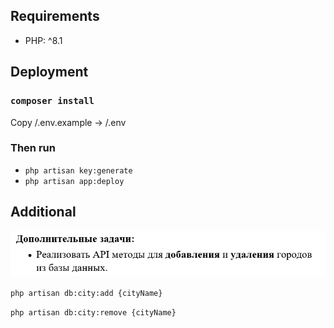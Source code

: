 ## Requirements

* PHP: ^8.1

## Deployment

### `composer install`
Copy /.env.example -> /.env

### Then run 

* `php artisan key:generate`
* `php artisan app:deploy`

## Additional
![img.png](_readme/img.png)

`php artisan db:city:add {cityName}`

`php artisan db:city:remove {cityName}`

